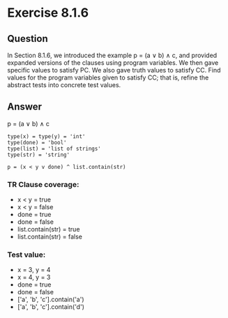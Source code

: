 # Exercise 8.1.6
## Question
In Section 8.1.6, we introduced the example p = (a ∨ b) ∧ c, and provided expanded versions of the clauses using program variables. We then gave specific values to satisfy PC. We also gave truth values to satisfy CC. Find values for the program variables given to satisfy CC; that is, refine the abstract tests into concrete test values.

## Answer
p = (a ∨ b) ∧ c

```
type(x) = type(y) = 'int'
type(done) = 'bool'
type(list) = 'list of strings'
type(str) = 'string'

p = (x < y v done) ^ list.contain(str)
```

### TR Clause coverage:
* x < y = true
* x < y = false
* done = true
* done = false
* list.contain(str) = true
* list.contain(str) = false

### Test value:
* x = 3, y = 4
* x = 4, y = 3
* done = true
* done = false
* ['a', 'b', 'c'].contain('a')
* ['a', 'b', 'c'].contain('d')